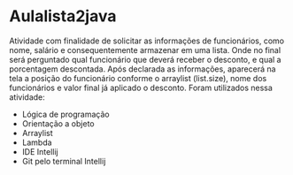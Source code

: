 # Aulalista2java
Atividade com finalidade de solicitar as informações de funcionários, como nome, salário e consequentemente armazenar em uma lista. Onde no final será perguntado qual 
funcionário que deverá receber o desconto, e qual a porcentagem descontada. 
Após declarada as informações, aparecerá na tela a posição do funcionário conforme o arraylist (list.size), nome dos funcionários e valor final já aplicado o desconto.
Foram utilizados nessa atividade:
* Lógica de programação
* Orientação a objeto
* Arraylist
* Lambda
* IDE Intellij
* Git pelo terminal Intellij
